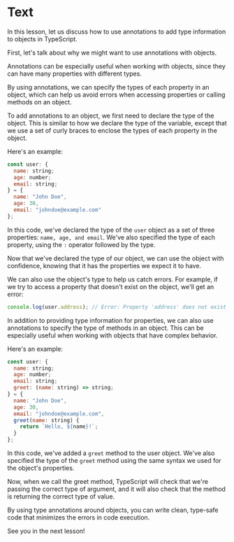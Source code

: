 # Text

In this lesson, let us discuss how to use annotations to add type information to objects in TypeScript.

First, let's talk about why we might want to use annotations with objects.

Annotations can be especially useful when working with objects, since they can have many properties with different types. 

By using annotations, we can specify the types of each property in an object, which can help us avoid errors when accessing properties or calling methods on an object.

To add annotations to an object, we first need to declare the type of the object. This is similar to how we declare the type of the variable, except that we use a set of curly braces to enclose the types of each property in the object.

Here's an example:

```js
const user: {
  name: string;
  age: number;
  email: string;
} = {
  name: "John Doe",
  age: 30,
  email: "johndoe@example.com"
};
```

In this code, we've declared the type of the `user` object as a set of three properties: `name, age, and email`. We've also specified the type of each property, using the `:` operator followed by the type.

Now that we've declared the type of our object, we can use the object with confidence, knowing that it has the properties we expect it to have.

We can also use the object's type to help us catch errors. For example, if we try to access a property that doesn't exist on the object, we'll get an error:

```js
console.log(user.address); // Error: Property 'address' does not exist on type '{ name: string; age: number; email: string; }'.
```

In addition to providing type information for properties, we can also use annotations to specify the type of methods in an object. This can be especially useful when working with objects that have complex behavior.

Here's an example:

```js
const user: {
  name: string;
  age: number;
  email: string;
  greet: (name: string) => string;
} = {
  name: "John Doe",
  age: 30,
  email: "johndoe@example.com",
  greet(name: string) {
    return `Hello, ${name}!`;
  }
};
```

In this code, we've added a `greet` method to the user object. We've also specified the type of the `greet` method using the same syntax we used for the object's properties.

Now, when we call the greet method, TypeScript will check that we're passing the correct type of argument, and it will also check that the method is returning the correct type of value.

By using type annotations around objects, you can write clean, type-safe code that minimizes the errors in code execution.

See you in the next lesson!